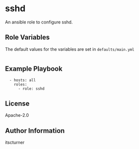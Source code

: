 sshd
====

An ansible role to configure sshd.

Role Variables
--------------
The default values for the variables are set in `defaults/main.yml`
```

```

Example Playbook
----------------
```
  - hosts: all
    roles:
      - role: sshd
```

License
-------

Apache-2.0

Author Information
------------------

itscturner
